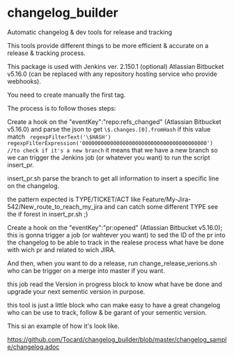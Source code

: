 # changelog_builder
Automatic changelog &amp; dev tools for release and tracking

This tools provide different things to be more efficient & accurate on a release & tracking process.

This package is used with Jenkins ver. 2.150.1 (optional) Atlassian Bitbucket v5.16.0 (can be replaced with any repository hosting service who provide webhooks).

You need to create manually the first tag.

The process is to follow thoses steps:

Create a hook on the "eventKey":"repo:refs_changed" (Atlassian Bitbucket v5.16.0) and parse the json to get `\$.changes.[0].fromHash`
if this value match
` regexpFilterText('\$HASH') regexpFilterExpression('0000000000000000000000000000000000000000') //to check if it's a new branch`
  it means that we have a new branch so we can trigger the Jenkins job (or whatever you want) to run the script insert_pr.
  
  insert_pr.sh parse the branch to get all information to insert a specific line on the changelog.
  
  the pattern expected  is TYPE/TICKET/ACT like Feature/My-Jira-542/New_route_to_reach_my_jira and can catch some different TYPE
  see the if forest in insert_pr.sh ;)
  
  Create a hook on the "eventKey":"pr:opened" (Atlassian Bitbucket v5.16.0); this is gonna trigger a job (or wahtever you want) to sed the ID of the pr into the changelog to be able to track in the realese process what have be done with wich pr and related to wich JIRA.
  
  And then, when you want to do a release, run change_release_verions.sh who can be trigger on a merge into master if you want.
  
  this job read the Version in progress block to know what have be done and upgrade your next sementic version in purpose.
  
  
  this tool is just a little block who can make easy to have a great changelog who can be use to track, follow & be garant of your sementic version.
  
  This si an example of how it's look like.
  
  https://github.com/Tocard/changelog_builder/blob/master/changelog_sample/changelog.adoc
  
  
